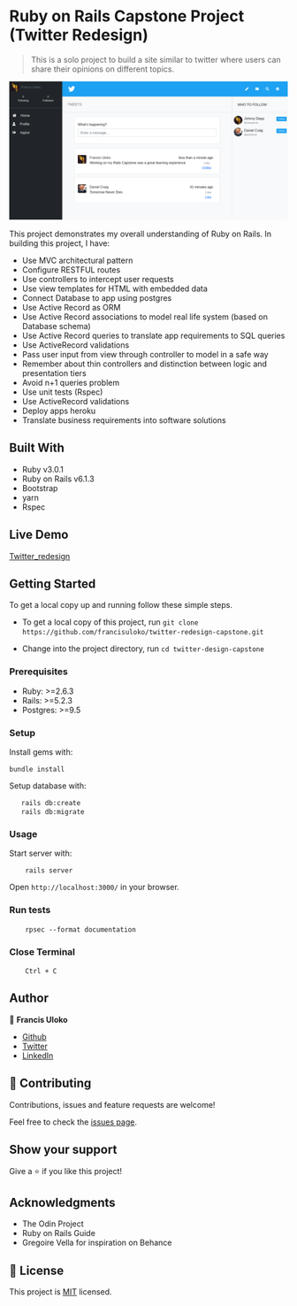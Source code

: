 # Ruby on Rails Capstone Project (Twitter Redesign)

> This is a solo project to build a site similar to twitter where users can share their opinions on different topics.

![](./app/assets/images/screenshot.png)

This project demonstrates my overall understanding of Ruby on Rails. In building this project, I have:

- Use MVC architectural pattern
- Configure RESTFUL routes
- Use controllers to intercept user requests
- Use view templates for HTML with embedded data
- Connect Database to app using postgres
- Use Active Record as ORM
- Use Active Record associations to model real life system (based on Database schema)
- Use Active Record queries to translate app requirements to SQL queries
- Use ActiveRecord validations
- Pass user input from view through controller to model in a safe way
- Remember about thin controllers and distinction between logic and presentation tiers
- Avoid n+1 queries problem
- Use unit tests (Rspec)
- Use ActiveRecord validations
- Deploy apps heroku
- Translate business requirements into software solutions

## Built With

- Ruby v3.0.1
- Ruby on Rails v6.1.3
- Bootstrap
- yarn
- Rspec

## Live Demo

[Twitter_redesign](https:// )

## Getting Started

To get a local copy up and running follow these simple steps.

- To get a local copy of this project, run
`git clone https://github.com/francisuloko/twitter-redesign-capstone.git`

- Change into the project directory, run
`cd twitter-design-capstone`

### Prerequisites

- Ruby: >=2.6.3
- Rails: >=5.2.3
- Postgres: >=9.5

### Setup

Install gems with:

```
bundle install
```

Setup database with:

```
   rails db:create
   rails db:migrate
```

### Usage

Start server with:

```
    rails server
```

Open `http://localhost:3000/` in your browser.

### Run tests

```
    rpsec --format documentation
```

### Close Terminal

```
    Ctrl + C
```

## Author

👤 **Francis Uloko**

- [Github](https://github.com/francisuloko)
- [Twitter](https://twitter.com/francisuloko)
- [LinkedIn](https://linkedin.com/in/francisuloko)

## 🤝 Contributing

Contributions, issues and feature requests are welcome!

Feel free to check the [issues page](https://github.com/francisuloko/twitter-redesign-capstone/issues).

## Show your support

Give a ⭐️ if you like this project!

## Acknowledgments

- The Odin Project
- Ruby on Rails Guide
- Gregoire Vella for inspiration on Behance

## 📝 License

This project is [MIT](https://mit-license.org) licensed.
